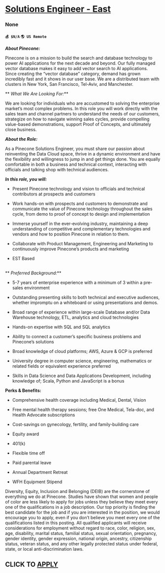 # [Solutions Engineer - East](https://www.remotewlb.com/apply/solutions-engineer-east-113676)  
### None  
#### `💰 $N/A` `🌎 US Remote`  

**_About Pinecone:_**

Pinecone is on a mission to build the search and database technology to power AI applications for the next decade and beyond. Our fully managed vector database makes it easy to add vector search to AI applications. Since creating the “vector database” category, demand has grown incredibly fast and it shows in our user base. We are a distributed team with clusters in New York, San Francisco, Tel-Aviv, and Manchester.

  
 ** _What We Are Looking For:_**

We are looking for individuals who are accustomed to solving the enterprise market’s most complex problems. In this role you will work directly with the sales team and channel partners to understand the needs of our customers, strategize on how to navigate winning sales cycles, provide compelling value-based demonstrations, support Proof of Concepts, and ultimately close business.

**_About the Role:_**

As a Pinecone Solutions Engineer, you must share our passion about reinventing the Data Cloud space, thrive in a dynamic environment and have the flexibility and willingness to jump in and get things done. You are equally comfortable in both a business and technical context, interacting with officials and talking shop with technical audiences.

**_In this role, you will:_**

  * Present Pinecone technology and vision to officials and technical contributors at prospects and customers

  * Work hands-on with prospects and customers to demonstrate and communicate the value of Pinecone technology throughout the sales cycle, from demo to proof of concept to design and implementation

  * Immerse yourself in the ever-evolving industry, maintaining a deep understanding of competitive and complementary technologies and vendors and how to position Pinecone in relation to them.

  * Collaborate with Product Management, Engineering and Marketing to continuously improve Pinecone’s products and marketing

  * EST Based

##

 ** _Preferred Background:_**

  * 5-7 years of enterprise experience with a minimum of 3 within a pre-sales environment 

  * Outstanding presenting skills to both technical and executive audiences, whether impromptu on a whiteboard or using presentations and demos.

  * Broad range of experience within large-scale Database and/or Data Warehouse technology, ETL, analytics and cloud technologies 

  * Hands-on expertise with SQL and SQL analytics

  * Ability to connect a customer’s specific business problems and Pinecone’s solutions

  * Broad knowledge of cloud platforms; AWS, Azure & GCP is preferred

  * University degree in computer science, engineering, mathematics or related fields or equivalent experience preferred 

  * Skills in Data Science and Data Applications Development, including knowledge of; Scala, Python and JavaScript is a bonus

 **Perks & Benefits:**

  * Comprehensive health coverage including Medical, Dental, Vision

  * Free mental health therapy sessions; free One Medical, Tela-doc, and Health Advocate subscriptions

  * Cost-savings on gynecology, fertility, and family-building care

  * Equity award

  * 401(k)

  * Flexible time off

  * Paid parental leave

  * Annual Department Retreat

  * WFH Equipment Stipend

Diversity, Equity, Inclusion and Belonging (DEIB) are the cornerstone of everything we do at Pinecone. Studies have shown that women and people of color are less likely to apply for jobs unless they believe they meet every one of the qualifications in a job description. Our top priority is finding the best candidate for the job and if you are interested in the position, we would encourage you to apply, even if you don’t believe you meet every one of the qualifications listed in this posting. All qualified applicants will receive considerations for employment without regard to race, color, religion, sex, age, disability, marital status, familial status, sexual orientation, pregnancy, gender identity, gender expression, national origin, ancestry, citizenship status, veteran status, and any other legally protected status under federal, state, or local anti-discrimination laws.

  
## CLICK TO [APPLY](https://www.remotewlb.com/apply/solutions-engineer-east-113676)

